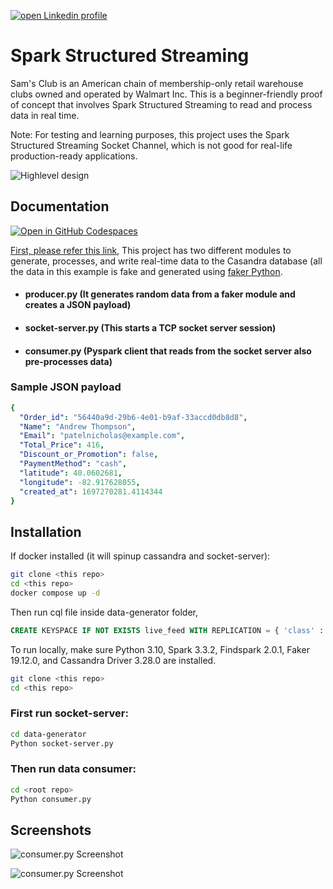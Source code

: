 [![open Linkedin profile](https://img.shields.io/badge/LinkedIn-0077B5?style=for-the-badge&logo=linkedin&logoColor=white)](https://linkedin.com/in/soorajpazeekal)

# Spark Structured Streaming 

Sam's Club is an American chain of membership-only retail warehouse clubs owned and operated by Walmart Inc. This is a beginner-friendly proof of concept that involves Spark Structured Streaming to read and process data in real time.

Note: For testing and learning purposes, this project uses the Spark Structured Streaming Socket Channel, which is not good for real-life production-ready applications.

![Highlevel design](https://github.com/soorajpazeekal/Data-Engineering-Projects-basic/blob/main/Spark-Streaming-etl/documents/Untitled-2023-09-02-1214.png?raw=true)

## Documentation
[![Open in GitHub Codespaces](https://github.com/codespaces/badge.svg)](https://codespaces.new/soorajpazeekal/Data-Engineering-Projects-basic)

[First, please refer this link](https://spark.apache.org/docs/latest/structured-streaming-programming-guide.html), This project has two different modules to generate, processes, and write real-time data to the Casandra database (all the data in this example is fake and generated using [faker Python](https://github.com/joke2k/faker).

- #### producer.py (It generates random data from a faker module and creates a JSON payload)
- #### socket-server.py (This starts a TCP socket server session)
- #### consumer.py (Pyspark client that reads from the socket server also pre-processes data)

### Sample JSON payload

```yaml
{
  "Order_id": "56440a9d-29b6-4e01-b9af-33accd0db8d8",
  "Name": "Andrew Thompson",
  "Email": "patelnicholas@example.com",
  "Total_Price": 416,
  "Discount_or_Promotion": false,
  "PaymentMethod": "cash",
  "latitude": 40.0602681,
  "longitude": -82.917628055,
  "created_at": 1697270281.4114344
}
```

## Installation
If docker installed (it will spinup cassandra and socket-server):
```bash
git clone <this repo>
cd <this repo>
docker compose up -d
```
Then run cql file inside data-generator folder, 
```sql
CREATE KEYSPACE IF NOT EXISTS live_feed WITH REPLICATION = { 'class' : 'SimpleStrategy', 'replication_factor' : '1' };
```
To run locally, make sure Python 3.10, Spark 3.3.2, Findspark 2.0.1, Faker 19.12.0, and Cassandra Driver 3.28.0 are installed.

```bash
git clone <this repo>
cd <this repo>
```
### First run socket-server:
```bash
cd data-generator
Python socket-server.py
```
### Then run data consumer:
```bash
cd <root repo>
Python consumer.py
```


## Screenshots

![consumer.py Screenshot](https://github.com/soorajpazeekal/Data-Engineering-Projects-basic/blob/main/Spark-Streaming-etl/documents/Screenshot%202023-10-14%20203700.png?raw=true)


![consumer.py Screenshot](https://github.com/soorajpazeekal/Data-Engineering-Projects-basic/blob/main/Spark-Streaming-etl/documents/Screenshot%202023-10-14%20202041.png?raw=true)
    